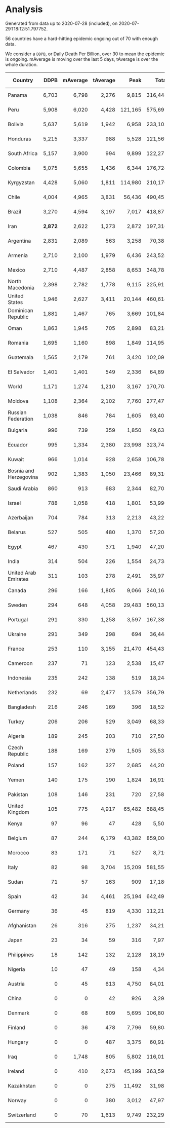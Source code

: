 
# Analysis

Generated from data up to 2020-07-28 (included), on 2020-07-29T18:12:51.797752.

56 countries have a hard-hitting epidemic ongoing out of 70 with enough data.

We consider a `DDPB`, or Daily Death Per Billion, over 30 to mean the epidemic is ongoing.
mAverage is moving over the last 5 days, tAverage is over the whole duration.


| Country | DDPB | mAverage | tAverage | Peak | Total | Start | Peak Date | End | Duration |  Status |
|---------|-----:|---------:|---------:|-----:|------:|-------|-----------|-----|----------|---------|
| Panama | 6,703 | 6,798 | 2,276 | 9,815 | 316,448 | 2020-03-11 | 2020-07-25 | None | 139 days | ongoing |
| Peru | 5,908 | 6,020 | 4,428 | 121,165 | 575,697 | 2020-03-20 | 2020-07-23 | None | 130 days | ongoing |
| Bolivia | 5,637 | 5,619 | 1,942 | 6,958 | 233,103 | 2020-03-30 | 2020-07-24 | None | 120 days | ongoing |
| Honduras | 5,215 | 3,337 | 988 | 5,528 | 121,569 | 2020-03-27 | 2020-07-22 | None | 123 days | ongoing |
| South Africa | 5,157 | 3,900 | 994 | 9,899 | 122,275 | 2020-03-27 | 2020-07-23 | None | 123 days | ongoing |
| Colombia | 5,075 | 5,655 | 1,436 | 6,344 | 176,724 | 2020-03-27 | 2020-07-24 | None | 123 days | ongoing |
| Kyrgyzstan | 4,428 | 5,060 | 1,811 | 114,980 | 210,170 | 2020-04-03 | 2020-07-19 | None | 116 days | ongoing |
| Chile | 4,004 | 4,965 | 3,831 | 56,436 | 490,455 | 2020-03-22 | 2020-07-18 | None | 128 days | ongoing |
| Brazil | 3,270 | 4,594 | 3,197 | 7,017 | 418,872 | 2020-03-19 | 2020-06-05 | None | 131 days | ongoing |
| Iran | **2,872** | 2,622 | 1,273 | 2,872 | 197,316 | 2020-02-24 | 2020-07-28 | None | 155 days | ongoing |
| Argentina | 2,831 | 2,089 | 563 | 3,258 | 70,385 | 2020-03-25 | 2020-07-25 | None | 125 days | ongoing |
| Armenia | 2,710 | 2,100 | 1,979 | 6,436 | 243,524 | 2020-03-27 | 2020-06-02 | None | 123 days | ongoing |
| Mexico | 2,710 | 4,487 | 2,858 | 8,653 | 348,783 | 2020-03-28 | 2020-06-04 | None | 122 days | ongoing |
| North Macedonia | 2,398 | 2,782 | 1,778 | 9,115 | 225,912 | 2020-03-23 | 2020-07-02 | None | 127 days | ongoing |
| United States | 1,946 | 2,627 | 3,411 | 20,144 | 460,614 | 2020-03-15 | 2020-04-16 | None | 135 days | ongoing |
| Dominican Republic | 1,881 | 1,467 | 765 | 3,669 | 101,845 | 2020-03-17 | 2020-07-19 | None | 133 days | ongoing |
| Oman | 1,863 | 1,945 | 705 | 2,898 | 83,214 | 2020-04-01 | 2020-07-14 | None | 118 days | ongoing |
| Romania | 1,695 | 1,160 | 898 | 1,849 | 114,958 | 2020-03-22 | 2020-04-10 | None | 128 days | ongoing |
| Guatemala | 1,565 | 2,179 | 761 | 3,420 | 102,095 | 2020-03-16 | 2020-07-24 | None | 134 days | ongoing |
| El Salvador | 1,401 | 1,401 | 549 | 2,336 | 64,897 | 2020-04-01 | 2020-07-18 | None | 118 days | ongoing |
| World | 1,171 | 1,274 | 1,210 | 3,167 | 170,704 | 2020-03-09 | 2020-07-23 | None | 141 days | ongoing |
| Moldova | 1,108 | 2,364 | 2,102 | 7,760 | 277,477 | 2020-03-18 | 2020-06-14 | None | 132 days | ongoing |
| Russian Federation | 1,038 | 846 | 784 | 1,605 | 93,403 | 2020-03-31 | 2020-05-29 | None | 119 days | ongoing |
| Bulgaria | 996 | 739 | 359 | 1,850 | 49,632 | 2020-03-12 | 2020-06-06 | None | 138 days | ongoing |
| Ecuador | 995 | 1,334 | 2,380 | 23,998 | 323,743 | 2020-03-14 | 2020-05-11 | None | 136 days | ongoing |
| Kuwait | 966 | 1,014 | 928 | 2,658 | 106,782 | 2020-04-04 | 2020-05-16 | None | 115 days | ongoing |
| Bosnia and Herzegovina | 902 | 1,383 | 1,050 | 23,466 | 89,316 | 2020-05-04 | 2020-05-04 | None | 85 days | ongoing |
| Saudi Arabia | 860 | 913 | 683 | 2,344 | 82,703 | 2020-03-29 | 2020-06-14 | None | 121 days | ongoing |
| Israel | 788 | 1,058 | 418 | 1,801 | 53,990 | 2020-03-21 | 2020-07-26 | None | 129 days | ongoing |
| Azerbaijan | 704 | 784 | 313 | 2,213 | 43,221 | 2020-03-12 | 2020-07-22 | None | 138 days | ongoing |
| Belarus | 527 | 505 | 480 | 1,370 | 57,204 | 2020-03-31 | 2020-06-19 | None | 119 days | ongoing |
| Egypt | 467 | 430 | 371 | 1,940 | 47,201 | 2020-03-23 | 2020-06-17 | None | 127 days | ongoing |
| India | 314 | 504 | 226 | 1,554 | 24,734 | 2020-04-10 | 2020-06-17 | None | 109 days | ongoing |
| United Arab Emirates | 311 | 103 | 278 | 2,491 | 35,977 | 2020-03-21 | 2020-05-10 | None | 129 days | ongoing |
| Canada | 296 | 166 | 1,805 | 9,066 | 240,168 | 2020-03-17 | 2020-05-06 | None | 133 days | ongoing |
| Sweden | 294 | 648 | 4,058 | 29,483 | 560,132 | 2020-03-12 | 2020-04-16 | None | 138 days | ongoing |
| Portugal | 291 | 330 | 1,258 | 3,597 | 167,389 | 2020-03-17 | 2020-04-03 | None | 133 days | ongoing |
| Ukraine | 291 | 349 | 298 | 694 | 36,444 | 2020-03-28 | 2020-06-17 | None | 122 days | ongoing |
| France | 253 | 110 | 3,155 | 21,470 | 454,431 | 2020-03-06 | 2020-04-16 | None | 144 days | ongoing |
| Cameroon | 237 | 71 | 123 | 2,538 | 15,477 | 2020-03-25 | 2020-06-15 | None | 125 days | ongoing |
| Indonesia | 235 | 242 | 138 | 519 | 18,244 | 2020-03-18 | 2020-07-22 | None | 132 days | ongoing |
| Netherlands | 232 | 69 | 2,477 | 13,579 | 356,798 | 2020-03-06 | 2020-04-07 | None | 144 days | ongoing |
| Bangladesh | 216 | 246 | 169 | 396 | 18,526 | 2020-04-10 | 2020-06-30 | None | 109 days | ongoing |
| Turkey | 206 | 206 | 529 | 3,049 | 68,330 | 2020-03-21 | 2020-04-17 | None | 129 days | ongoing |
| Algeria | 189 | 245 | 203 | 710 | 27,504 | 2020-03-15 | 2020-04-10 | None | 135 days | ongoing |
| Czech Republic | 188 | 169 | 279 | 1,505 | 35,533 | 2020-03-23 | 2020-04-15 | None | 127 days | ongoing |
| Poland | 157 | 162 | 327 | 2,685 | 44,209 | 2020-03-15 | 2020-06-20 | None | 135 days | ongoing |
| Yemen | 140 | 175 | 190 | 1,824 | 16,919 | 2020-04-30 | 2020-07-13 | None | 89 days | ongoing |
| Pakistan | 108 | 146 | 231 | 720 | 27,581 | 2020-03-31 | 2020-06-20 | None | 119 days | ongoing |
| United Kingdom | 105 | 775 | 4,917 | 65,482 | 688,455 | 2020-03-10 | 2020-04-30 | None | 140 days | ongoing |
| Kenya | 97 | 96 | 47 | 428 | 5,502 | 2020-04-02 | 2020-07-22 | None | 117 days | ongoing |
| Belgium | 87 | 244 | 6,179 | 43,382 | 859,006 | 2020-03-11 | 2020-04-10 | None | 139 days | ongoing |
| Morocco | 83 | 171 | 71 | 527 | 8,716 | 2020-03-28 | 2020-04-05 | None | 122 days | ongoing |
| Italy | 82 | 98 | 3,704 | 15,209 | 581,550 | 2020-02-22 | 2020-03-28 | None | 157 days | ongoing |
| Sudan | 71 | 57 | 163 | 909 | 17,180 | 2020-04-14 | 2020-05-30 | None | 105 days | ongoing |
| Spain | 42 | 34 | 4,461 | 25,194 | 642,491 | 2020-03-06 | 2020-06-20 | None | 144 days | ongoing |
| Germany | 36 | 45 | 819 | 4,330 | 112,212 | 2020-03-13 | 2020-04-15 | None | 137 days | ongoing |
| Afghanistan | 26 | 316 | 275 | 1,237 | 34,212 | 2020-03-25 | 2020-07-15 | 2020-07-27 | 124 days | finished |
| Japan | 23 | 34 | 59 | 316 | 7,973 | 2020-03-11 | 2020-05-02 | 2020-07-24 | 135 days | finished |
| Philippines | 18 | 142 | 132 | 2,128 | 18,196 | 2020-03-12 | 2020-07-13 | 2020-07-27 | 137 days | finished |
| Nigeria | 10 | 47 | 49 | 158 | 4,343 | 2020-04-30 | 2020-06-17 | 2020-07-26 | 87 days | finished |
| Austria | 0 | 45 | 613 | 4,750 | 84,015 | 2020-03-12 | 2020-04-23 | 2020-07-27 | 137 days | finished |
| China | 0 | 0 | 42 | 926 | 3,298 | 2020-01-30 | 2020-04-16 | 2020-04-16 | 77 days | finished |
| Denmark | 0 | 68 | 809 | 5,695 | 106,807 | 2020-03-15 | 2020-04-02 | 2020-07-25 | 132 days | finished |
| Finland | 0 | 36 | 478 | 7,796 | 59,804 | 2020-03-21 | 2020-04-22 | 2020-07-24 | 125 days | finished |
| Hungary | 0 | 0 | 487 | 3,375 | 60,916 | 2020-03-15 | 2020-04-19 | 2020-07-18 | 125 days | finished |
| Iraq | 0 | 1,748 | 805 | 5,802 | 116,017 | 2020-03-05 | 2020-06-27 | 2020-07-27 | 144 days | finished |
| Ireland | 0 | 410 | 2,673 | 45,199 | 363,591 | 2020-03-12 | 2020-04-25 | 2020-07-26 | 136 days | finished |
| Kazakhstan | 0 | 0 | 275 | 11,492 | 31,987 | 2020-03-27 | 2020-07-21 | 2020-07-21 | 116 days | finished |
| Norway | 0 | 0 | 380 | 3,012 | 47,979 | 2020-03-13 | 2020-04-21 | 2020-07-17 | 126 days | finished |
| Switzerland | 0 | 70 | 1,613 | 9,749 | 232,291 | 2020-03-05 | 2020-04-15 | 2020-07-27 | 144 days | finished |

